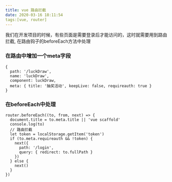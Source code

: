 ```yaml
---
title: vue 路由拦截
date: 2020-03-16 18:11:54
tags:[vue, router]
---
```


我们在开发项目的时候，有些页面是需要登录后才能访问的，这时就需要用到路由拦截, 在路由钩子的beforeEach方法中处理

### 在路由中增加一个meta字段
```
{
  path: '/luckDraw',
  name: 'luckDraw',
  component: luckDraw,
  meta: { title: '抽奖活动', keepLive: false, requireauth: true }
}
```

### 在beforeEach中处理
```
router.beforeEach((to, from, next) => {
  document.title = to.meta.title || 'vue scaffold'
  console.log(to)
  // 路由拦截
  let token = localStorage.getItem('token')
  if (to.meta.requireauth && !token) {
    next({
      path: '/login',
      query: { redirect: to.fullPath }
    })
  } else {
    next()
  }
})
```


